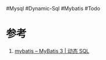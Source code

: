 #Mysql #Dynamic-Sql #Mybatis #Todo 


# 参考
1. [mybatis – MyBatis 3 | 动态 SQL](https://mybatis.org/mybatis-3/zh/dynamic-sql.html)